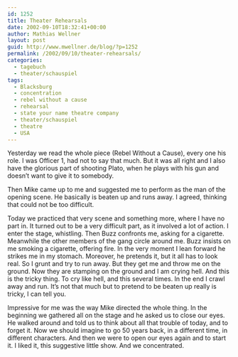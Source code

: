 ```yaml
---
id: 1252
title: Theater Rehearsals
date: 2002-09-10T18:32:41+00:00
author: Mathias Wellner
layout: post
guid: http://www.mwellner.de/blog/?p=1252
permalink: /2002/09/10/theater-rehearsals/
categories:
  - tagebuch
  - theater/schauspiel
tags:
  - Blacksburg
  - concentration
  - rebel without a cause
  - rehearsal
  - state your name theatre company
  - theater/schauspiel
  - theatre
  - USA
---
```

Yesterday we read the whole piece (Rebel Without a Cause), every one his role. I was Officer 1, had not to say that much. But it was all right and I also have the glorious part of shooting Plato, when he plays with his gun and doesn&#8217;t want to give it to somebody.

Then Mike came up to me and suggested me to perform as the man of the opening scene. He basically is beaten up and runs away. I agreed, thinking that could not be too difficult.

Today we practiced that very scene and something more, where I have no part in. It turned out to be a very difficult part, as it involved a lot of action. I enter the stage, whistling. Then Buzz confronts me, asking for a cigarette. Meanwhile the other members of the gang circle around me. Buzz insists on me smoking a cigarette, offering fire. In the very moment I lean forward he strikes me in my stomach. Moreover, he pretends it, but it all has to look real. So I grunt and try to run away. But they get me and throw me on the ground. Now they are stamping on the ground and I am crying hell. And this is the tricky thing. To cry like hell, and this several times. In the end I crawl away and run. It&#8217;s not that much but to pretend to be beaten up really is tricky, I can tell you.

Impressive for me was the way Mike directed the whole thing. In the beginning we gathered all on the stage and he asked us to close our eyes. He walked around and told us to think about all that trouble of today, and to forget it. Now we should imagine to go 50 years back, in a different time, in different characters. And then we were to open our eyes again and to start it. I liked it, this suggestive little show. And we concentrated.